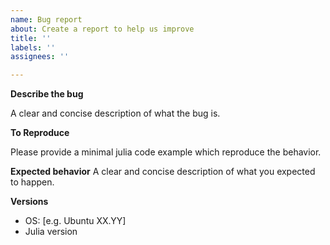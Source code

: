 ```yaml
---
name: Bug report
about: Create a report to help us improve
title: ''
labels: ''
assignees: ''

---
```


**Describe the bug**

A clear and concise description of what the bug is.

**To Reproduce**

Please provide a minimal julia code example which reproduce the behavior.

**Expected behavior**
A clear and concise description of what you expected to happen.

**Versions**

 - OS: [e.g. Ubuntu XX.YY]
 - Julia version

